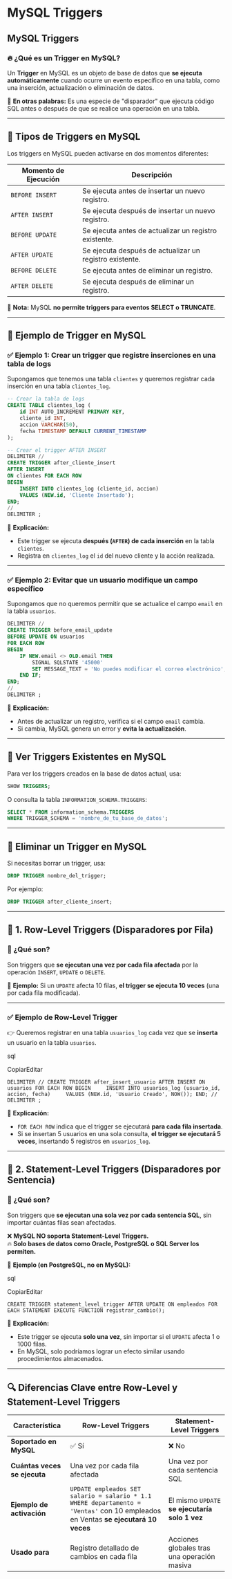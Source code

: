 # MySQL Triggers
## MySQL Triggers
### 🔥 **¿Qué es un Trigger en MySQL?**

Un **Trigger** en MySQL es un objeto de base de datos que **se ejecuta automáticamente** cuando ocurre un evento específico en una tabla, como una inserción, actualización o eliminación de datos.

📌 **En otras palabras:** Es una especie de "disparador" que ejecuta código SQL antes o después de que se realice una operación en una tabla.

---

## 📌 **Tipos de Triggers en MySQL**

Los triggers en MySQL pueden activarse en dos momentos diferentes:

| **Momento de Ejecución** | **Descripción**                                         |
| ------------------------ | ------------------------------------------------------- |
| `BEFORE INSERT`          | Se ejecuta antes de insertar un nuevo registro.         |
| `AFTER INSERT`           | Se ejecuta después de insertar un nuevo registro.       |
| `BEFORE UPDATE`          | Se ejecuta antes de actualizar un registro existente.   |
| `AFTER UPDATE`           | Se ejecuta después de actualizar un registro existente. |
| `BEFORE DELETE`          | Se ejecuta antes de eliminar un registro.               |
| `AFTER DELETE`           | Se ejecuta después de eliminar un registro.             |

🚀 **Nota:** MySQL **no permite triggers para eventos SELECT o TRUNCATE**.

---

## 📌 **Ejemplo de Trigger en MySQL**

### ✅ **Ejemplo 1: Crear un trigger que registre inserciones en una tabla de logs**

Supongamos que tenemos una tabla `clientes` y queremos registrar cada inserción en una tabla `clientes_log`.

```sql
-- Crear la tabla de logs
CREATE TABLE clientes_log (
    id INT AUTO_INCREMENT PRIMARY KEY,
    cliente_id INT,
    accion VARCHAR(50),
    fecha TIMESTAMP DEFAULT CURRENT_TIMESTAMP
);

-- Crear el trigger AFTER INSERT
DELIMITER //
CREATE TRIGGER after_cliente_insert
AFTER INSERT 
ON clientes FOR EACH ROW
BEGIN
    INSERT INTO clientes_log (cliente_id, accion)
    VALUES (NEW.id, 'Cliente Insertado');
END;
//
DELIMITER ;
```

🔹 **Explicación:**

- Este trigger se ejecuta **después (`AFTER`) de cada inserción** en la tabla `clientes`.
- Registra en `clientes_log` el `id` del nuevo cliente y la acción realizada.

---

### ✅ **Ejemplo 2: Evitar que un usuario modifique un campo específico**

Supongamos que no queremos permitir que se actualice el campo `email` en la tabla `usuarios`.

```sql
DELIMITER //
CREATE TRIGGER before_email_update
BEFORE UPDATE ON usuarios
FOR EACH ROW
BEGIN
    IF NEW.email <> OLD.email THEN
        SIGNAL SQLSTATE '45000'
        SET MESSAGE_TEXT = 'No puedes modificar el correo electrónico';
    END IF;
END;
//
DELIMITER ;
```

🔹 **Explicación:**

- Antes de actualizar un registro, verifica si el campo `email` cambia.
- Si cambia, MySQL genera un error y **evita la actualización**.

---

## 📌 **Ver Triggers Existentes en MySQL**

Para ver los triggers creados en la base de datos actual, usa:

```sql
SHOW TRIGGERS;
```

O consulta la tabla `INFORMATION_SCHEMA.TRIGGERS`:

```sql
SELECT * FROM information_schema.TRIGGERS 
WHERE TRIGGER_SCHEMA = 'nombre_de_tu_base_de_datos';
```

---

## 📌 **Eliminar un Trigger en MySQL**

Si necesitas borrar un trigger, usa:

```sql
DROP TRIGGER nombre_del_trigger;
```

Por ejemplo:

```sql
DROP TRIGGER after_cliente_insert;
```

---

## **🔹 1. Row-Level Triggers (Disparadores por Fila)**

### 📌 ¿Qué son?

Son triggers que **se ejecutan una vez por cada fila afectada** por la operación `INSERT`, `UPDATE` o `DELETE`.

📌 **Ejemplo:** Si un `UPDATE` afecta 10 filas, **el trigger se ejecuta 10 veces** (una por cada fila modificada).

---

### **✅ Ejemplo de Row-Level Trigger**

👉 Queremos registrar en una tabla `usuarios_log` cada vez que se **inserta** un usuario en la tabla `usuarios`.

sql

CopiarEditar

`DELIMITER // CREATE TRIGGER after_insert_usuario AFTER INSERT ON usuarios FOR EACH ROW BEGIN     INSERT INTO usuarios_log (usuario_id, accion, fecha)     VALUES (NEW.id, 'Usuario Creado', NOW()); END; // DELIMITER ;`

📌 **Explicación:**

- `FOR EACH ROW` indica que el trigger se ejecutará **para cada fila insertada**.
- Si se insertan 5 usuarios en una sola consulta, **el trigger se ejecutará 5 veces**, insertando 5 registros en `usuarios_log`.

---

## **🔹 2. Statement-Level Triggers (Disparadores por Sentencia)**

### 📌 ¿Qué son?

Son triggers que **se ejecutan una sola vez por cada sentencia SQL**, sin importar cuántas filas sean afectadas.

❌ **MySQL NO soporta Statement-Level Triggers.**  
🔥 **Solo bases de datos como Oracle, PostgreSQL o SQL Server los permiten.**

📌 **Ejemplo (en PostgreSQL, no en MySQL):**

sql

CopiarEditar

`CREATE TRIGGER statement_level_trigger AFTER UPDATE ON empleados FOR EACH STATEMENT EXECUTE FUNCTION registrar_cambio();`

📌 **Explicación:**

- Este trigger se ejecuta **solo una vez**, sin importar si el `UPDATE` afecta 1 o 1000 filas.
- En MySQL, solo podríamos lograr un efecto similar usando procedimientos almacenados.

---

## **🔍 Diferencias Clave entre Row-Level y Statement-Level Triggers**

| Característica               | Row-Level Triggers                                                                                                                | Statement-Level Triggers                       |
| ---------------------------- | --------------------------------------------------------------------------------------------------------------------------------- | ---------------------------------------------- |
| **Soportado en MySQL**       | ✅ Sí                                                                                                                              | ❌ No                                           |
| **Cuántas veces se ejecuta** | Una vez por cada fila afectada                                                                                                    | Una vez por cada sentencia SQL                 |
| **Ejemplo de activación**    | `UPDATE empleados SET salario = salario * 1.1 WHERE departamento = 'Ventas'` con 10 empleados en Ventas **se ejecutará 10 veces** | El mismo `UPDATE` **se ejecutaría solo 1 vez** |
| **Usado para**               | Registro detallado de cambios en cada fila                                                                                        | Acciones globales tras una operación masiva    |